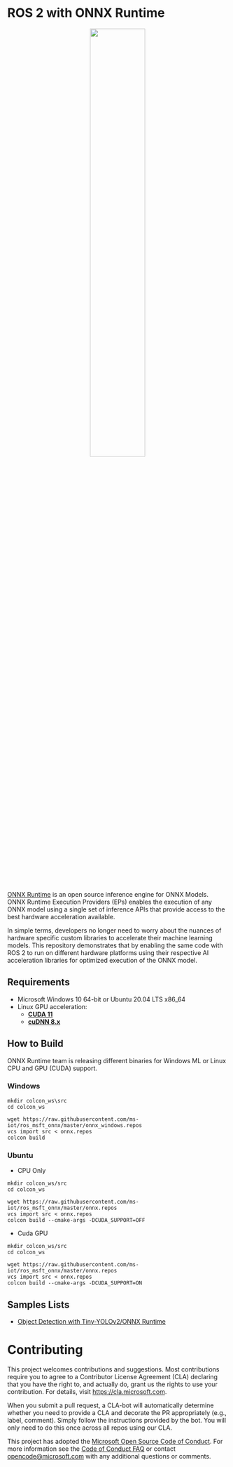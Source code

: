 # ROS 2 with ONNX Runtime

<p align="center"><img width="50%" src="docs/images/ONNX_Runtime_logo_dark.png" /></p>

[ONNX Runtime](https://github.com/microsoft/onnxruntime) is an open source inference engine for ONNX Models.
ONNX Runtime Execution Providers (EPs) enables the execution of any ONNX model using a single set of inference APIs that provide access to the best hardware acceleration available.

In simple terms, developers no longer need to worry about the nuances of hardware specific custom libraries to accelerate their machine learning models.
This repository demonstrates that by enabling the same code with ROS 2 to run on different hardware platforms using their respective AI acceleration libraries for optimized execution of the ONNX model.

## Requirements

  * Microsoft Windows 10 64-bit or Ubuntu 20.04 LTS x86_64
  * Linux GPU acceleration:
    * [**CUDA 11**](https://developer.nvidia.com/cuda-toolkit)
    * [**cuDNN 8.x**](https://developer.nvidia.com/cudnn)


## How to Build

ONNX Runtime team is releasing different binaries for Windows ML or Linux CPU and GPU (CUDA) support. 

### Windows

```Batchfile
mkdir colcon_ws\src
cd colcon_ws

wget https://raw.githubusercontent.com/ms-iot/ros_msft_onnx/master/onnx_windows.repos
vcs import src < onnx.repos
colcon build
```

### Ubuntu

* CPU Only
```Batchfile
mkdir colcon_ws/src
cd colcon_ws

wget https://raw.githubusercontent.com/ms-iot/ros_msft_onnx/master/onnx.repos
vcs import src < onnx.repos
colcon build --cmake-args -DCUDA_SUPPORT=OFF
```

* Cuda GPU

```Batchfile
mkdir colcon_ws/src
cd colcon_ws

wget https://raw.githubusercontent.com/ms-iot/ros_msft_onnx/master/onnx.repos
vcs import src < onnx.repos
colcon build --cmake-args -DCUDA_SUPPORT=ON
```

## Samples Lists

  * [Object Detection with Tiny-YOLOv2/ONNX Runtime](./onnx/README.md)

# Contributing

This project welcomes contributions and suggestions.  Most contributions require you to agree to a
Contributor License Agreement (CLA) declaring that you have the right to, and actually do, grant us
the rights to use your contribution. For details, visit https://cla.microsoft.com.

When you submit a pull request, a CLA-bot will automatically determine whether you need to provide
a CLA and decorate the PR appropriately (e.g., label, comment). Simply follow the instructions
provided by the bot. You will only need to do this once across all repos using our CLA.

This project has adopted the [Microsoft Open Source Code of Conduct](https://opensource.microsoft.com/codeofconduct/).
For more information see the [Code of Conduct FAQ](https://opensource.microsoft.com/codeofconduct/faq/) or
contact [opencode@microsoft.com](mailto:opencode@microsoft.com) with any additional questions or comments.
